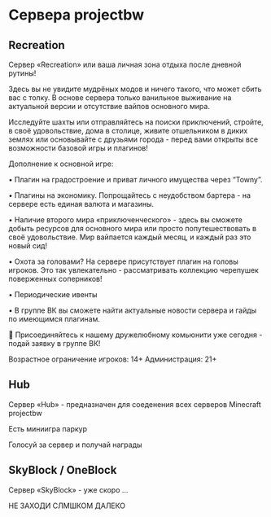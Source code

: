 # Сервера projectbw

## Recreation
Сервер «Recreation» или ваша личная зона отдыха после дневной рутины!

Здесь вы не увидите мудрёных модов и ничего такого, что может сбить вас с толку. В основе сервера только ванильное выживание на актуальной версии и отсутствие вайпов основного мира.

Исследуйте шахты или отправляйтесь на поиски приключений, стройте, в своё удовольствие, дома в столице, живите отшельником в диких землях или основывайте с друзьями города - перед вами открыты все возможности базовой игры и плагинов!

Дополнение к основной игре:

• Плагин на градостроение и приват личного имущества через “Towny”.

• Плагины на экономику. Попрощайтесь с неудобством бартера - на сервере есть единая валюта и магазины.

• Наличие второго мира «приключенческого» - здесь вы сможете добыть ресурсов для основного мира или просто попутешествовать в своё удовольствие. Мир вайпается каждый месяц, и каждый раз это новый сид!

• Охота за головами? На сервере присутствует плагин на головы игроков. Это так увлекательно - рассматривать коллекцию черепушек поверженных соперников!

• Периодические ивенты

• В группе ВК вы сможете найти актуальные новости сервера и гайды по имеющимся плагинам.

🔴 Присоединяйтесь к нашему дружелюбному комьюнити уже сегодня - подай заявку в группе ВК!

Возрастное ограничение игроков: 14+
Администрация: 21+

## Hub
Сервер «Hub» - предназначен для соеденения всех серверов Minecraft projectbw

Есть миниигра паркур 

Голосуй за сервер и получай награды 


## SkyBlock / OneBlock 
Сервер «SkyBlock» - уже скоро ... 

НЕ ЗАХОДИ СЛМШКОМ ДАЛЕКО

